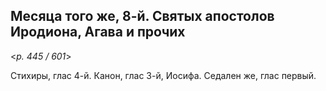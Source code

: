 
## Месяца того же, 8-й. Святых апостолов Иродиона, Агава и прочих  

<*p. 445 / 601*>

Стихиры, глас 4-й. Канон, глас 3-й, Иосифа. Седален же, глас первый.    
